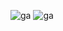 ![ga](http://mobbook.generalassemb.ly/ga_cog.png)
![ga](http://mobbook.generalassemb.ly/ga_cog.png)

